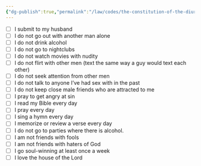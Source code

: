 ```yaml
---
{"dg-publish":true,"permalink":"/law/codes/the-constitution-of-the-diurnal-conduct-of-individual-persons/framework-discussions/nudity-in-movies/mariana-s-commitment/","created":"Oct 12, 2022, 6:08 AM","updated":""}
---
```



- [ ] I submit to my husband
- [ ] I do not go out with another man alone
- [ ] I do not drink alcohol
- [ ] I do not go to nightclubs
- [ ] I do not watch movies with nudity
- [ ] I do not flirt with other men (text the same way a guy would text each other)
- [ ] I do not seek attention from other men
- [ ] I do not talk to anyone I’ve had sex with in the past
- [ ] I do not keep close male friends who are attracted to me
- [ ] I pray to get angry at sin
- [ ] I read my Bible every day
- [ ] I pray every day
- [ ] I sing a hymn every day
- [ ] I memorize or review a verse every day
- [ ] I do not go to parties where there is alcohol.
- [ ] I am not friends with fools
- [ ] I am not friends with haters of God
- [ ] I go soul-winning at least once a week
- [ ] I love the house of the Lord